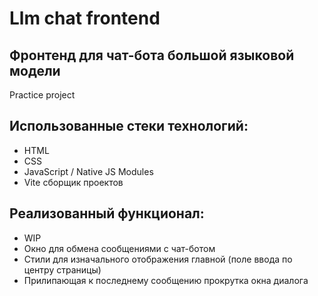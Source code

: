 # Llm chat frontend
## Фронтенд для чат-бота большой языковой модели
Practice project

## Использованные стеки технологий:

- HTML
- CSS
- JavaScript / Native JS Modules
- Vite сборщик проектов

## Реализованный функционал:

- WIP
- Окно для обмена сообщениями с чат-ботом
- Стили для изначального отображения главной (поле ввода по центру страницы)
- Прилипающая к последнему сообщению прокрутка окна диалога

